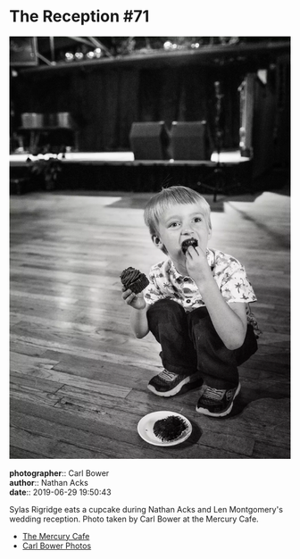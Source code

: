# The Reception #71

![Sylas Rigridge eats a cupcake](assets/2019-06-29-set-3-the-reception-71.webp)

**photographer**:: Carl Bower  
**author**:: Nathan Acks  
**date**:: 2019-06-29 19:50:43

Sylas Rigridge eats a cupcake during Nathan Acks and Len Montgomery's wedding reception. Photo taken by Carl Bower at the Mercury Cafe.

* [The Mercury Cafe](http://mercurycafe.com)
* [Carl Bower Photos](https://carlbowerphotos.com)
